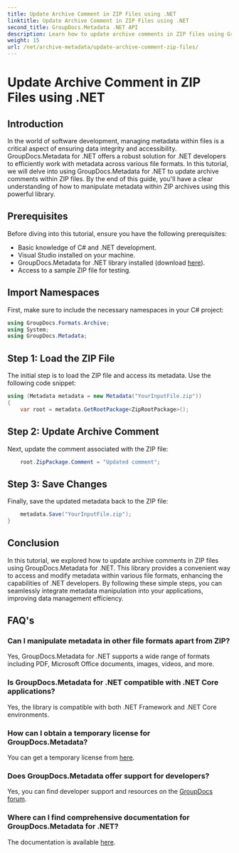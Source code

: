 ```yaml
---
title: Update Archive Comment in ZIP Files using .NET
linktitle: Update Archive Comment in ZIP Files using .NET
second_title: GroupDocs.Metadata .NET API
description: Learn how to update archive comments in ZIP files using GroupDocs.Metadata for .NET. Enhance metadata management in C# applications effortlessly.
weight: 15
url: /net/archive-metadata/update-archive-comment-zip-files/
---
```


# Update Archive Comment in ZIP Files using .NET

## Introduction
In the world of software development, managing metadata within files is a critical aspect of ensuring data integrity and accessibility. GroupDocs.Metadata for .NET offers a robust solution for .NET developers to efficiently work with metadata across various file formats. In this tutorial, we will delve into using GroupDocs.Metadata for .NET to update archive comments within ZIP files. By the end of this guide, you'll have a clear understanding of how to manipulate metadata within ZIP archives using this powerful library.
## Prerequisites
Before diving into this tutorial, ensure you have the following prerequisites:
- Basic knowledge of C# and .NET development.
- Visual Studio installed on your machine.
- GroupDocs.Metadata for .NET library installed (download [here](https://releases.groupdocs.com/metadata/net/)).
- Access to a sample ZIP file for testing.

## Import Namespaces
First, make sure to include the necessary namespaces in your C# project:
```csharp
using GroupDocs.Formats.Archive;
using System;
using GroupDocs.Metadata;
```
## Step 1: Load the ZIP File
The initial step is to load the ZIP file and access its metadata. Use the following code snippet:
```csharp
using (Metadata metadata = new Metadata("YourInputFile.zip"))
{
    var root = metadata.GetRootPackage<ZipRootPackage>();
```
## Step 2: Update Archive Comment
Next, update the comment associated with the ZIP file:
```csharp
    root.ZipPackage.Comment = "Updated comment";
```
## Step 3: Save Changes
Finally, save the updated metadata back to the ZIP file:
```csharp
    metadata.Save("YourInputFile.zip");
}
```

## Conclusion
In this tutorial, we explored how to update archive comments in ZIP files using GroupDocs.Metadata for .NET. This library provides a convenient way to access and modify metadata within various file formats, enhancing the capabilities of .NET developers. By following these simple steps, you can seamlessly integrate metadata manipulation into your applications, improving data management efficiency.

## FAQ's
### Can I manipulate metadata in other file formats apart from ZIP?
Yes, GroupDocs.Metadata for .NET supports a wide range of formats including PDF, Microsoft Office documents, images, videos, and more.
### Is GroupDocs.Metadata for .NET compatible with .NET Core applications?
Yes, the library is compatible with both .NET Framework and .NET Core environments.
### How can I obtain a temporary license for GroupDocs.Metadata?
You can get a temporary license from [here](https://purchase.groupdocs.com/temporary-license/).
### Does GroupDocs.Metadata offer support for developers?
Yes, you can find developer support and resources on the [GroupDocs forum](https://forum.groupdocs.com/c/metadata/14).
### Where can I find comprehensive documentation for GroupDocs.Metadata for .NET?
The documentation is available [here](https://tutorials.groupdocs.com/metadata/net/).
